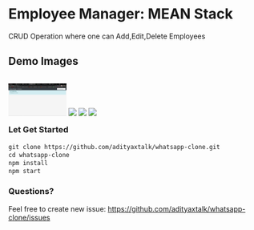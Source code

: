 # Employee Manager: MEAN Stack 
CRUD Operation where one can Add,Edit,Delete Employees 

## Demo Images

<p style="float: left">
    <img src="/Images/image1.png" width="23%" />
    <img src="/Images/image2.jpg" width="23%" />
    <img src="/Images/image3.jpg" width="23%" />
    <img src="/Images/image4.jpg" width="23%" />
</p>

### Let Get Started

    git clone https://github.com/adityaxtalk/whatsapp-clone.git
    cd whatsapp-clone
    npm install
    npm start

### Questions? 

Feel free to create new issue: https://github.com/adityaxtalk/whatsapp-clone/issues